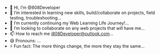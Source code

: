 - 👋 Hi, I’m @808Developer
- 👀 I’m interested in learning new skills, build/collaborate on projects, field testing, troubleshooting...
- 🌱 I’m currently continuing my Web Learning Life Journey!...
- 💞️ I’m looking to collaborate on any web projects that will have me...
- 📫 How to reach me i808Developer@outlook.com...
- 😄 Pronouns: ...
- ⚡ Fun fact: The more things change, the more they stay the same...

<!---
808Developer/808Developer is a ✨ special ✨ repository because its `README.md` (this file) appears on your GitHub profile.
You can click the Preview link to take a look at your changes.
--->
